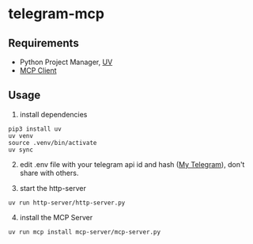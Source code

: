 # telegram-mcp

## Requirements

- Python Project Manager, [UV](https://docs.astral.sh/uv/getting-started/installation/)
- [MCP Client](https://modelcontextprotocol.io/clients)

## Usage

1. install dependencies

```
pip3 install uv
uv venv
source .venv/bin/activate
uv sync
```

2. edit .env file with your telegram api id and hash ([My Telegram](https://my.telegram.org)), don't share with others.

3. start the http-server

`uv run http-server/http-server.py`

4. install the MCP Server

`uv run mcp install mcp-server/mcp-server.py`
